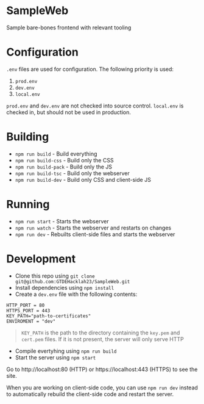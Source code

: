 # SampleWeb

Sample bare-bones frontend with relevant tooling

# Configuration

`.env` files are used for configuration. The following priority is used:

1. `prod.env`
2. `dev.env`
3. `local.env`

`prod.env` and `dev.env` are not checked into source control. `local.env` is checked in, but should not be used in production.

# Building

- `npm run build` - Build everything
- `npm run build-css` - Build only the CSS
- `npm run build-pack` - Build only the JS
- `npm run build-tsc` - Build only the webserver
- `npm run build-dev` - Build only CSS and client-side JS

# Running

- `npm run start` - Starts the webserver
- `npm run watch` - Starts the webserver and restarts on changes
- `npm run dev` - Rebuilts client-side files and starts the webserver

# Development

- Clone this repo using `git clone git@github.com:GTDEHacklah23/SampleWeb.git`
- Install dependencies using `npm install`
- Create a `dev.env` file with the following contents:

```
HTTP_PORT = 80
HTTPS_PORT = 443
KEY_PATH="path-to-certificates"
ENVIROMENT = "dev"
```

> `KEY_PATH` is the path to the directory containing the `key.pem` and `cert.pem` files.
> If it is not present, the server will only serve HTTP

- Compile evertyhing using `npm run build`
- Start the server using `npm start`

Go to http://localhost:80 (HTTP) or https://localhost:443 (HTTPS) to see the site.

When you are working on client-side code, you can use `npm run dev` instead to automatically rebuild the client-side code and restart the server.
